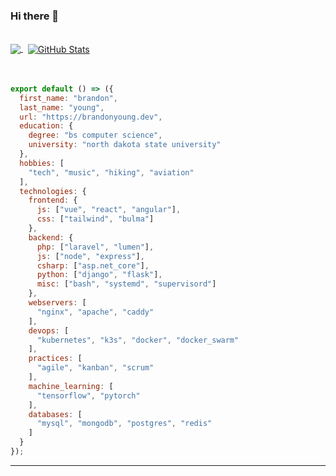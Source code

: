 ### Hi there 👋
<br>

<a href="https://github.com/brandutchmen">
  <img align="center" src="https://github-readme-stats.vercel.app/api/top-langs/?username=brandutchmen&layout=compact&hide=Processing,Less,SCSS,Dockerfile,HTML,CSS,Blade,Shell&langs_count=8&theme=transparent" />
</a>
&nbsp;
<a href="https://github.com/brandutchmen">
  <img align="center" src="https://github-readme-stats.vercel.app/api?username=brandutchmen&hide=contribs&show_icons=true&count_private=true&show_icons=true&line_height=29&hide_rank=true&include_all_commits=true&theme=transparent" alt="GitHub Stats" />
</a>
<br>
<br>
<br>

```js
export default () => ({
  first_name: "brandon",
  last_name: "young",
  url: "https://brandonyoung.dev",
  education: {
    degree: "bs computer science",
    university: "north dakota state university"
  },
  hobbies: [
    "tech", "music", "hiking", "aviation"
  ],
  technologies: {
    frontend: {
      js: ["vue", "react", "angular"],
      css: ["tailwind", "bulma"]
    },
    backend: {
      php: ["laravel", "lumen"],
      js: ["node", "express"],
      csharp: ["asp.net_core"],
      python: ["django", "flask"],
      misc: ["bash", "systemd", "supervisord"]
    },
    webservers: [
      "nginx", "apache", "caddy"
    ],
    devops: [
      "kubernetes", "k3s", "docker", "docker_swarm"
    ],
    practices: [
      "agile", "kanban", "scrum"
    ],
    machine_learning: [
      "tensorflow", "pytorch"
    ],
    databases: [
      "mysql", "mongodb", "postgres", "redis"
    ]
  }
});
```

---
